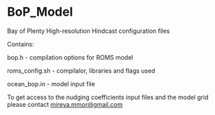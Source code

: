 # BoP_Model
Bay of Plenty High-resolution Hindcast configuration files

Contains:

bop.h          - compilation options for ROMS model

roms_config.sh - compilalor, libraries and flags used

ocean_bop.in   - model input file

To get access to the nudging coefficients input files and the model grid please contact mireya.mmor@gmail.com
